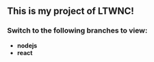 ## This is my project of LTWNC!

### Switch to the following branches to view:

- **nodejs**
- **react**